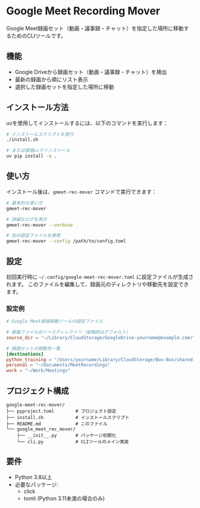 # Google Meet Recording Mover

Google Meet録画セット（動画・議事録・チャット）を指定した場所に移動するためのCLIツールです。

## 機能

- Google Driveから録画セット（動画・議事録・チャット）を検出
- 最新の録画から順にリスト表示
- 選択した録画セットを指定した場所に移動

## インストール方法

uvを使用してインストールするには、以下のコマンドを実行します：

```bash
# インストールスクリプトを実行
./install.sh

# または直接uvでインストール
uv pip install -e .
```

## 使い方

インストール後は、`gmeet-rec-mover` コマンドで実行できます：

```bash
# 基本的な使い方
gmeet-rec-mover

# 詳細なログを表示
gmeet-rec-mover --verbose

# 別の設定ファイルを使用
gmeet-rec-mover --config /path/to/config.toml
```

## 設定

初回実行時に `~/.config/google-meet-rec-mover.toml` に設定ファイルが生成されます。
このファイルを編集して、録画元のディレクトリや移動先を設定できます。

### 設定例

```toml
# Google Meet録画移動ツールの設定ファイル

# 録画ファイルのソースディレクトリ（省略時はデフォルト）
source_dir = "~/Library/CloudStorage/GoogleDrive-yourname@example.com/マイドライブ/Meet Recordings"

# 録画セットの移動先一覧
[destinations]
python_training = "/Users/yourname/Library/CloudStorage/Box-Box/shared-xxx/ddd"
personal = "~/Documents/MeetRecordings"
work = "~/Work/Meetings"
```

## プロジェクト構成

```
google-meet-rec-mover/
├── pyproject.toml        # プロジェクト設定
├── install.sh            # インストールスクリプト
├── README.md             # このファイル
└── google_meet_rec_mover/
    ├── __init__.py       # パッケージ初期化
    └── cli.py            # CLIツールのメイン実装
```

## 要件

- Python 3.8以上
- 必要なパッケージ:
  - click
  - tomli (Python 3.11未満の場合のみ)
